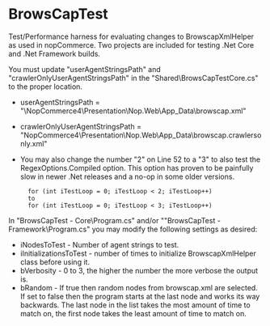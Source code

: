 # BrowsCapTest

Test/Performance harness for evaluating changes to BrowscapXmlHelper as used in nopCommerce. 
Two projects are included for testing .Net Core and .Net Framework builds.

You must update "userAgentStringsPath" and "crawlerOnlyUserAgentStringsPath" in the "Shared\BrowsCapTestCore.cs" to the proper location.

* userAgentStringsPath = "\NopCommerce4\Presentation\Nop.Web\App_Data\browscap.xml"
* crawlerOnlyUserAgentStringsPath = "NopCommerce4\Presentation\Nop.Web\App_Data\browscap.crawlersonly.xml"
* You may also change the number "2" on Line 52 to a "3" to also test the RegexOptions.Compiled option. This option has proven to be painfully slow in newer .Net releases and a no-op in some older versions.

		for (int iTestLoop = 0; iTestLoop < 2; iTestLoop++)
		to
		for (int iTestLoop = 0; iTestLoop < 3; iTestLoop++)

In "BrowsCapTest - Core\Program.cs" and/or ""BrowsCapTest - Framework\Program.cs" you may modify the following settings as desired:

* iNodesToTest - Number of agent strings to test.
* iInitializationsToTest - number of times to initialize BrowscapXmlHelper class before using it.
* bVerbosity - 0 to 3, the higher the number the more verbose the output is.
* bRandom - If true then random nodes from browscap.xml are selected. If set to false then the program starts at the last node and works its way backwards. The last node in the list takes the most amount
of time to match on, the first node takes the least amount of time to match on.
